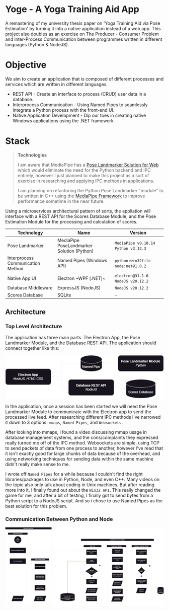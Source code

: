 # Yoge - A Yoga Training Aid App

A remastering of my university thesis paper on 'Yoga Training Aid via Pose Estimation' by turning it into a native application instead of a web app.
This project also doubles as an exercise on The Producer - Consumer Problem and Inter-Process Communication between programmes written in different languages (Python & NodeJS).

# Objective
We aim to create an application that is composed of different processes and services which are written in different languages.
 - REST API - Create an interface to process (CRUD) user data in a database. 
 - Interprocess Communication - Using Named Pipes to seamlessly integrate a Python process with the front-end UI.
 - Native Application Development - Dip our toes in creating native Windows applications using the .NET framework 

# Stack

>**Technologies**
>
> I am aware that MediaPIpe has a [Pose Landmarker Solution for Web](https://ai.google.dev/edge/mediapipe/solutions/vision/pose_landmarker/web_js) which would eliminate the need for the Python backend and IPC entirely, however I just planned to make this project as a sort of exercise in researching and applying IPC methods in applications.
>
> I am planning on refactoring the Python Pose Landmarker "module" to be written in C++ using the [MediaPipe Framework](https://ai.google.dev/edge/mediapipe/framework/getting_started/install) to improve performance sometime in the near future.

Using a microservices architectural pattern of sorts, the appliation will interface with a REST API for the Scores Database Module, and the Pose Estimation Module for the processing and calculation of scores.

|Technology|Name|Version|
|--|--|--|
| Pose Landmarker | MediaPipe PoseLandmarker Solution (Python) | `MediaPipe v0.10.14` `Python v3.12.3` |
| Interprocess Communication Method | Named Pipes (Windows API) | `python:win32file` `node:net@1.0.2` |
| Native App UI | Electron ~WPF (.NET)~ | `electron@31.1.0` `NodeJS v20.12.2` |
| Database Middleware | ExpressJS (NodeJS) |  `NodeJS v20.12.2` |
| Scores Database | SQLite | - |

## Architecture
### Top Level Architecture
The application has three main parts. The Electron App, the Pose Landmarker Module, and the Database REST API. The application should connect together like this:

![top-level-archi](./docs/top-level-archi.png)

In the application, once a session has been started we will need the Pose Landmarker Module to communicate with the Electron app to send the processed live feed. After researching different IPC methods i've narrowed it down to 3 options: `mmaps`, `Named Pipes`, and `Websockets`. 

After looking into mmaps, i found a video discussing mmap usage in database management systems, and the cons/complaints they expressed really turned me off of the IPC method. Websockets are simple, using TCP to send packets of data from one process to another, however I've read that it isn't exactly good for large chunks of data because of the overhead, and using networking techniques for sending data within the same machine didn't really make sense to me. 

I wrote off `Named Pipes` for a while because I couldn't find the right libraries/packages to use in Python, Node, and even C++. Many videos on the topic also only talk about coding in Unix machines. But after reading more into it, I finally found out about the `Win32 API`. This really changed the game for me, and after a bit of testing, I finally got to send bytes from a Python script to a NodeJS script. And so i chose to use Named Pipes as the best solution for this problem.

### Communication Between Python and Node

![image](./docs/archi.drawio.png)
